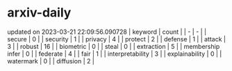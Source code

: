 # arxiv-daily
updated on 2023-03-21 22:09:56.090728
| keyword | count |
| - | - |
| secure | 0 |
| security | 1 |
| privacy | 4 |
| protect | 2 |
| defense | 1 |
| attack | 3 |
| robust | 16 |
| biometric | 0 |
| steal | 0 |
| extraction | 5 |
| membership infer | 0 |
| federate | 4 |
| fair | 1 |
| interpretability | 3 |
| explainability | 0 |
| watermark | 0 |
| diffusion | 2 |
